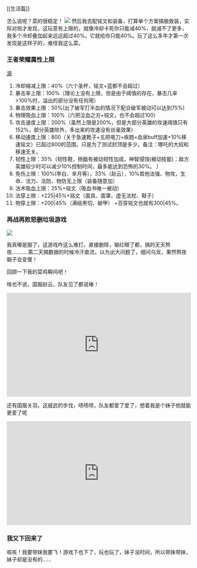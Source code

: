[[生活篇]]

怎么说呢？菜的很稳定！
![](https://pic.imgdb.cn/item/6693f522d9c307b7e9370ed9.jpg)
然后我去配铭文和装备，打算单个方案搞极致装，实际对局才发现，这玩意有上限的，就像冷却卡死你只能减40%，就减不了更多，我多个冷却叠加起来远远超过40%，它就给你只能40%。玩了这么多年才第一次发现是这样子的，难怪我这么菜。

### 王者荣耀属性上限
[源](https://www.bilibili.com/read/mobile?id=28867253#:~:text=1.冷却缩减上限：40%（六个圣杯，铭文+蓝都不会超过）,2.暴击率上限：100%（理论上没有上限，但是由于阈值的存在，暴击几率>100%时，溢出的部分没有任何用）暴击效果上限：50% (出了破军打半血的情况下配合破军被动可以达到75%))

1. 冷却缩减上限：40%（六个圣杯，铭文+蓝都不会超过）
2. 暴击率上限：100%（理论上没有上限，但是由于阈值的存在，暴击几率>100%时，溢出的部分没有任何用）
3. 暴击效果上限：50%(出了破军打半血的情况下配合破军被动可以达到75%) 
4. 物理吸血上限：100%（六把泣血之刃+铭文，也不会超过100）
5. 攻击速度上限：200%（虽然上限是200%，但是大部分英雄的攻速阈值只有152%，部分英雄除外，多出来的攻速没有丝毫效果） 
6. 移动速度上限：800（关于急速靴子+五把电刀+疾跑+血泉buff加速+10%移速铭文）已超过800的范围，只是为了测试封顶是多少。备注：哪吒的大招和移速无关。
7. 韧性上限：35%（韧性鞋，杨戬有被动韧性加成，神智侵蚀(被动技能)：敌方英雄较少时可以减少10%控制时间，最多能达到恐怖的30%。 ）
8. 免伤上限：100%(李白、芈月等），33%（赵云），10%其他法强、物攻，生命、法力、法防、物防无上限（装备随意加）
9. 法术吸血上限：25%+铭文（吸血书唯一被动）
10. 法穿上限：+225|45%+铭文（面具、面罩、虚无法杖、鞋子）
11. 物穿上限：+200|45%（满级黑切、破甲） +百穿铭文也就有300|45%。

### 再战再败怒删垃圾游戏

![](https://pic.imgdb.cn/item/6695bfb0d9c307b7e935f863.jpg)

我真嘟是服了，这游戏咋这么难打。直接删除，输红眼了都，搞的天天熬夜...........第二天搞数据的时候冷汗直流，以为出大问题了，细问乌龙，果然熬夜脑子会变傻！

回顾一下我的菜鸡瞬间吧！

啥也不说，国服赵云，队友见了都说棒！
  
<div style="position: relative; width: 100%; height: 0; padding-bottom: 56.25%;">  
<iframe src="https://player.bilibili.com/player.html?isOutside=true&aid=112794347309995&bvid=BV1VjbZeJEEj&cid=500001616884885&p=1&autoplay=0&quality=3"  
style="position: absolute; top: 0; left: 0; width: 100%; height: 100%;"  
scrolling="no" border="0" frameborder="no" framespacing="0" allowfullscreen="true">  
</iframe>  
</div>

还有国服关羽，这威武的步伐，啧啧啧，队友都爱了爱了，想着我是个妹子他就能更爱了呢

  
<div style="position: relative; width: 100%; height: 0; padding-bottom: 56.25%;">  
<iframe src="https://player.bilibili.com/player.html?isOutside=true&aid=112794364021022&bvid=BV1oMbZe9E7L&cid=500001616884613&p=1&autoplay=0&quality=3"  
style="position: absolute; top: 0; left: 0; width: 100%; height: 100%;"  
scrolling="no" border="0" frameborder="no" framespacing="0" allowfullscreen="true">  
</iframe>  
</div>


### 我又下回来了
咳咳！我要带妹我要飞！游戏下也下了，玩也玩了，妹子没时间，所以带妹带妹，妹子却是没有的……